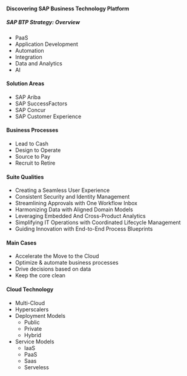 #### Discovering SAP Business Technology Platform

##### SAP BTP Strategy: Overview
- PaaS
- Application Development
- Automation
- Integration
- Data and Analytics
- AI

#### Solution Areas
- SAP Ariba
- SAP SuccessFactors
- SAP Concur
- SAP Customer Experience

#### Business Processes
- Lead to Cash
- Design to Operate
- Source to Pay
- Recruit to Retire

#### Suite Qualities
- Creating a Seamless User Experience
- Consistent Security and Identity Management
- Streamlining Approvals with One Workflow Inbox
- Harmonizing Data with Aligned Domain Models
- Leveraging Embedded And Cross-Product Analytics
- Simplifying IT Operations with Coordinated Lifecycle Management
- Guiding Innovation with End-to-End Process Blueprints

#### Main Cases
- Accelerate the Move to the Cloud
- Optimize & automate business processes
- Drive decisions based on data
- Keep the core clean

#### Cloud Technology
- Multi-Cloud
- Hyperscalers
- Deployment Models
    - Public
    - Private
    - Hybrid
- Service Models
    - IaaS
    - PaaS
    - Saas
    - Serveless

    